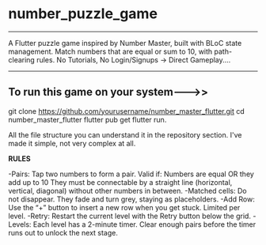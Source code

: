 # number_puzzle_game
***
A Flutter puzzle game inspired by Number Master, built with BLoC state management.
Match numbers that are equal or sum to 10, with path-clearing rules.
No Tutorials, No Login/Signups -> Direct Gameplay....
***
To run this game on your system--->>
--------------------------------
git clone https://github.com/yourusername/number_master_flutter.git
cd number_master_flutter
flutter pub get
flutter run.

All the file structure you can understand it in the repository section. I've made it simple, not very complex at all.

**RULES**

-Pairs:
  Tap two numbers to form a pair.
  Valid if:
  Numbers are equal
  OR they add up to 10
  They must be connectable by a straight line (horizontal, vertical, diagonal) without other numbers in between.
-Matched cells:
  Do not disappear.
  They fade and turn grey, staying as placeholders.
-Add Row:
  Use the “+” button to insert a new row when you get stuck.
  Limited per level.
-Retry:
  Restart the current level with the Retry button below the grid.
-Levels:
  Each level has a 2-minute timer.
  Clear enough pairs before the timer runs out to unlock the next stage.

